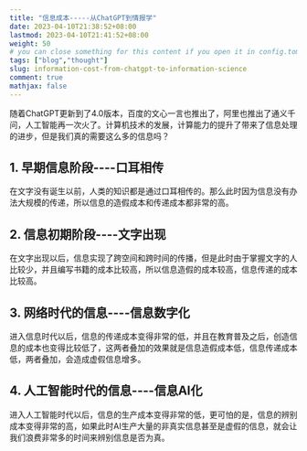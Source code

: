 ```yaml
---
title: "信息成本-----从ChatGPT到情报学"
date: 2023-04-10T21:38:52+08:00
lastmod: 2023-04-10T21:41:52+08:00
weight: 50
# you can close something for this content if you open it in config.toml.
tags: ["blog","thought"]
slug: information-cost-from-chatgpt-to-information-science
comment: true
mathjax: false
---
```


随着ChatGPT更新到了4.0版本，百度的文心一言也推出了，阿里也推出了通义千问，人工智能再一次火了。计算机技术的发展，计算能力的提升了带来了信息处理的进步，但是我们真的需要这么多的信息吗？

## 1. 早期信息阶段----口耳相传

在文字没有诞生以前，人类的知识都是通过口耳相传的。那么此时因为信息没有办法大规模的传递，所以信息的造假成本和传递成本都非常的高。


## 2. 信息初期阶段----文字出现

在文字出现以后，信息实现了跨空间和跨时间的传播，但是此时由于掌握文字的人比较少，并且编写书籍的成本比较高，所以信息造假的成本较高，信息传递的成本比较高。

## 3. 网络时代的信息----信息数字化

进入信息时代以后，信息的传递成本变得非常的低，并且在教育普及之后，创造信息的成本也变得比较低了，这两者叠加的效果就是信息造假成本低，信息传递成本低，两者叠加，会造成虚假信息增多。

## 4. 人工智能时代的信息----信息AI化

进入人工智能时代以后，信息的生产成本变得非常的低，更可怕的是，信息的辨别成本变得非常的高，如果此时AI生产大量的非真实信息甚至是虚假的信息，就会让我们浪费非常多的时间来辨别信息是否为真。